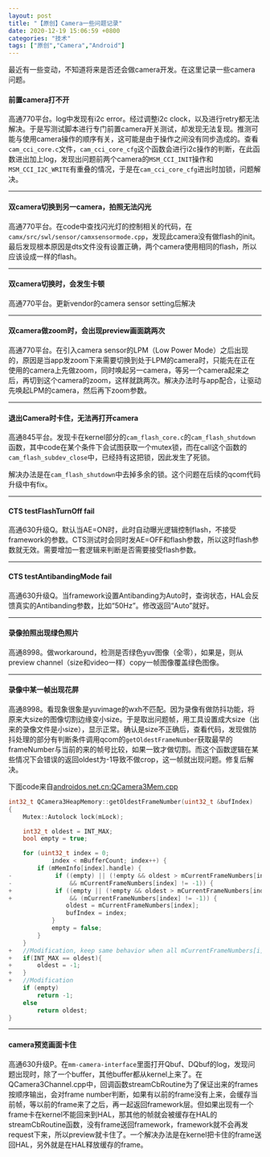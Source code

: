 ```yaml
---
layout: post
title: "【原创】Camera一些问题记录"
date: 2020-12-19 15:06:59 +0800
categories: "技术"
tags: ["原创","Camera","Android"]
---
```

最近有一些变动，不知道将来是否还会做camera开发。在这里记录一些camera问题。

#### 前置camera打不开
高通770平台。log中发现有i2c error。经过调整i2c clock，以及进行retry都无法解决。于是写测试脚本进行专门前置camera开关测试，却发现无法复现。推测可能与使用camera操作的顺序有关，这可能是由于操作之间没有同步造成的。查看`cam_cci_core.c`文件，`cam_cci_core_cfg`这个函数会进行i2c操作的判断，在此函数进出加上log，发现出问题前两个camera的`MSM_CCI_INIT`操作和`MSM_CCI_I2C_WRITE`有重叠的情况，于是在`cam_cci_core_cfg`进出时加锁，问题解决。

---
#### 双camera切换到另一camera，拍照无法闪光
高通770平台。在code中查找闪光灯的控制相关的代码，在`camx/src/swl/sensor/camxsensormode.cpp`，发现此camera没有做flash的init。最后发现根本原因是dts文件没有设置正确，两个camera使用相同的flash，所以应该设成一样的flash。

---
#### 双camera切换时，会发生卡顿
高通770平台。更新vendor的camera sensor setting后解决

---
#### 双camera做zoom时，会出现preview画面跳两次
高通770平台。在引入camera sensor的LPM（Low Power Mode）之后出现的，原因是当app发zoom下来需要切换到处于LPM的camera时，只能先在正在使用的camera上先做zoom，同时唤起另一camera，等另一个camera起来之后，再切到这个camera的zoom，这样就跳两次。解决办法时与app配合，让驱动先唤起LPM的camera，然后再下zoom参数。

---
#### 退出Camera时卡住，无法再打开camera
高通845平台。发现卡在kernel部分的`cam_flash_core.c`的`cam_flash_shutdown`函数，其中code在某个条件下会试图获取一个mutex锁，而在call这个函数的`cam_flash_subdev_close`中，已经持有这把锁，因此发生了死锁。

解决办法是在`cam_flash_shutdown`中去掉多余的锁。这个问题在后续的qcom代码升级中有fix。

---
#### CTS testFlashTurnOff fail
高通630升级Q。默认当AE=ON时，此时自动曝光逻辑控制flash，不接受framework的参数。CTS测试时会同时发AE=OFF和flash参数，所以这时flash参数就无效。需要增加一套逻辑来判断是否需要接受flash参数。

---
#### CTS testAntibandingMode fail
高通630升级Q。当framework设置Antibanding为Auto时，查询状态，HAL会反馈真实的Antibanding参数，比如“50Hz”。修改返回“Auto”就好。

---
#### 录像拍照出现绿色照片
高通8998。做workaround，检测是否绿色yuv图像（全零），如果是，则从preview channel（size和video一样）copy一帧图像覆盖绿色图像。

---
#### 录像中某一帧出现花屏
高通8998。看现象很象是yuvimage的wxh不匹配。因为录像有做防抖功能，将原来大size的图像切割边缘变小size。于是取出问题帧，用工具设置成大size（出来的录像文件是小size），显示正常。确认是size不正确后，查看代码，发现做防抖处理的部分有判断条件调用qcom的`getOldestFrameNumber`获取最早的frameNumber与当前的来的帧号比较，如果一致才做切割。而这个函数逻辑在某些情况下会错误的返回oldest为-1导致不做crop，这一帧就出现问题。修复后解决。

下面code来自[androidos.net.cn:QCamera3Mem.cpp](https://www.androidos.net.cn/android/9.0.0_r8/xref/device/google/marlin/camera/QCamera2/HAL3/QCamera3Mem.cpp)

```cpp
int32_t QCamera3HeapMemory::getOldestFrameNumber(uint32_t &bufIndex)
{
    Mutex::Autolock lock(mLock);

    int32_t oldest = INT_MAX;
    bool empty = true;

    for (uint32_t index = 0;
            index < mBufferCount; index++) {
        if (mMemInfo[index].handle) {
-            if ((empty) || (!empty && oldest > mCurrentFrameNumbers[index]
-                && mCurrentFrameNumbers[index] != -1)) {
+            if ((empty || (!empty && oldest > mCurrentFrameNumbers[index])) //Modification, when mCurrentFrameNumbers[0] == -1
+                && (mCurrentFrameNumbers[index] != -1)) {
                oldest = mCurrentFrameNumbers[index];
                bufIndex = index;
            }
            empty = false;
        }
    }
+   //Modification, keep same behavior when all mCurrentFrameNumbers[i] == -1
+   if(INT_MAX == oldest){
+       oldest = -1;
+   }
+   //Modification
    if (empty)
        return -1;
    else
        return oldest;
}
```

---
#### camera预览画面卡住
高通630升级P。在`mm-camera-interface`里面打开Qbuf、DQbuf的log，发现问题出现时，除了一个buffer，其他buffer都从kernel上来了。在QCamera3Channel.cpp中，回调函数streamCbRoutine为了保证出来的frames按顺序输出，会对frame number判断，如果有以前的frame没有上来，会缓存当前帧，等以前的frame来了之后，再一起返回framework层。但如果出现有一个frame卡在kernel不能回来到HAL，那其他的帧就会被缓存在HAL的streamCbRoutine函数，没有frame送回framework，framework就不会再发request下来，所以preview就卡住了。一个解决办法是在kernel把卡住的frame送回HAL，另外就是在HAL释放缓存的frame。
